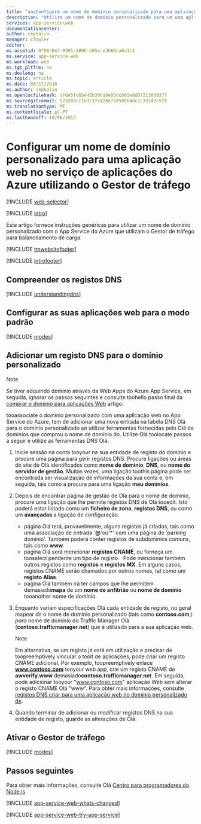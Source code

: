 ```yaml
---
title: "aaaConfigure um nome de domínio personalizado para uma aplicação web no App Service do Azure utiliza o Gestor de tráfego para balanceamento de carga."
description: "Utilize um nome de domínio personalizado para um uma aplicação web no App Service do Azure inclui o Gestor de tráfego para o balanceamento de carga."
services: app-service\web
documentationcenter: 
author: cephalin
manager: cfowler
editor: 
ms.assetid: 0f96c0e7-0901-489b-a95a-e3b66ca0a1c2
ms.service: app-service-web
ms.workload: web
ms.tgt_pltfrm: na
ms.devlang: na
ms.topic: article
ms.date: 08/17/2016
ms.author: cephalin
ms.openlocfilehash: dfde5fc6b445b30b10e03dcb03e8d072130d9377
ms.sourcegitcommit: 523283cc1b3c37c428e77850964dc1c33742c5f0
ms.translationtype: MT
ms.contentlocale: pt-PT
ms.lasthandoff: 10/06/2017
---
```

# <a name="configuring-a-custom-domain-name-for-a-web-app-in-azure-app-service-using-traffic-manager"></a>Configurar um nome de domínio personalizado para uma aplicação web no serviço de aplicações do Azure utilizando o Gestor de tráfego
[!INCLUDE [web-selector](../../includes/websites-custom-domain-selector.md)]

[!INCLUDE [intro](../../includes/custom-dns-web-site-intro-traffic-manager.md)]

Este artigo fornece instruções genéricas para utilizar um nome de domínio personalizado com o App Service do Azure que utilizam o Gestor de tráfego para balanceamento de carga.

[!INCLUDE [tmwebsitefooter](../../includes/custom-dns-web-site-traffic-manager-notes.md)]

[!INCLUDE [introfooter](../../includes/custom-dns-web-site-intro-notes.md)]

<a name="understanding-records"></a>

## <a name="understanding-dns-records"></a>Compreender os registos DNS
[!INCLUDE [understandingdns](../../includes/custom-dns-web-site-understanding-dns-traffic-manager.md)]

<a name="bkmk_configsharedmode"></a>

## <a name="configure-your-web-apps-for-standard-mode"></a>Configurar as suas aplicações web para o modo padrão
[!INCLUDE [modes](../../includes/custom-dns-web-site-modes-traffic-manager.md)]

<a name="bkmk_configurecname"></a>

## <a name="add-a-dns-record-for-your-custom-domain"></a>Adicionar um registo DNS para o domínio personalizado
> [!NOTE]
> Se tiver adquirido domínio através da Web Apps do Azure App Service, em seguida, ignorar os passos seguintes e consulte toohello passo final da [comprar o domínio para aplicações Web](custom-dns-web-site-buydomains-web-app.md) artigo.
> 
> 

tooassociate o domínio personalizado com uma aplicação web no App Service do Azure, tem de adicionar uma nova entrada na tabela DNS Olá para o domínio personalizado ao utilizar ferramentas fornecidas pelo Olá de domínios que comprou o nome de domínio do. Utilize Olá toolocate passos a seguir e utilize as ferramentas DNS Olá.

1. Inicie sessão na conta tooyour na sua entidade de registo do domínio e procure uma página para gerir registos DNS. Procure ligações ou áreas do site de Olá identificados como **nome de domínio**, **DNS**, ou **nome do servidor de gestão**. Muitas vezes, uma ligação toothis página pode ser encontrada ser visualização de informações da sua conta e, em seguida, tais como a procura para uma ligação **meu domínios**.
2. Depois de encontrar página de gestão de Olá para o nome de domínio, procure uma ligação que lhe permite registos DNS de Olá tooedit. Isto poderá estar listado como um **ficheiro de zona**, **registos DNS**, ou como um **avançadas** a ligação de configuração.
   
   * página Olá terá, provavelmente, alguns registos já criados, tais como uma associação de entrada '**@**'ou'\*' com uma página de 'parking domínio'. Também poderá conter registos de subdomínios comuns, tais como **www**.
   * página Olá será mencionar **registos CNAME**, ou forneça um tooselect pendente um tipo de registo. -Pode mencionar também outros registos como **registos** e **registos MX**. Em alguns casos, registos CNAME serão chamados por outros nomes, tal como um **registo Alias**.
   * página Olá também irá ter campos que lhe permitem demasiado**mapa** de um **nome de anfitrião** ou **nome de domínio** tooanother nome de domínio.
3. Enquanto variam especificações Olá cada entidade de registo, no geral mapear *de* o nome de domínio personalizado (tais como **contoso.com**,) *para* nome de domínio do Traffic Manager Olá (**contoso.trafficmanager.net**) que é utilizado para a sua aplicação web.
   
   > [!NOTE]
   > Em alternativa, se um registo já está em utilização e precisar de toopreemptively vincular o tooit de aplicações, pode criar um registo CNAME adicional. Por exemplo, toopreemptively enlace **www.contoso.com** tooyour web app, crie um registo CNAME de **awverify.www** demasiado**contoso.trafficmanager.net**. Em seguida, pode adicionar tooyour "www.contoso.com" aplicação Web sem alterar o registo CNAME Olá "www". Para obter mais informações, consulte [registos DNS criar para uma aplicação web no domínio personalizado de][CREATEDNS].
   > 
   > 
4. Quando terminar de adicionar ou modificar registos DNS na sua entidade de registo, guarde as alterações de Olá.

<a name="enabledomain"></a>

## <a name="enable-traffic-manager"></a>Ativar o Gestor de tráfego
[!INCLUDE [modes](../../includes/custom-dns-web-site-enable-on-traffic-manager.md)]

## <a name="next-steps"></a>Passos seguintes
Para obter mais informações, consulte Olá [Centro para programadores do Node.js](/develop/nodejs/).

[!INCLUDE [app-service-web-whats-changed](../../includes/app-service-web-whats-changed.md)]

[!INCLUDE [app-service-web-try-app-service](../../includes/app-service-web-try-app-service.md)]

<!-- URL List -->

[CREATEDNS]: ../dns/dns-web-sites-custom-domain.md
